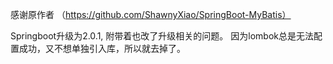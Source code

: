 感谢原作者 （https://github.com/ShawnyXiao/SpringBoot-MyBatis）

Springboot升级为2.0.1, 附带着也改了升级相关的问题。
因为lombok总是无法配置成功，又不想单独引入库，所以就去掉了。

